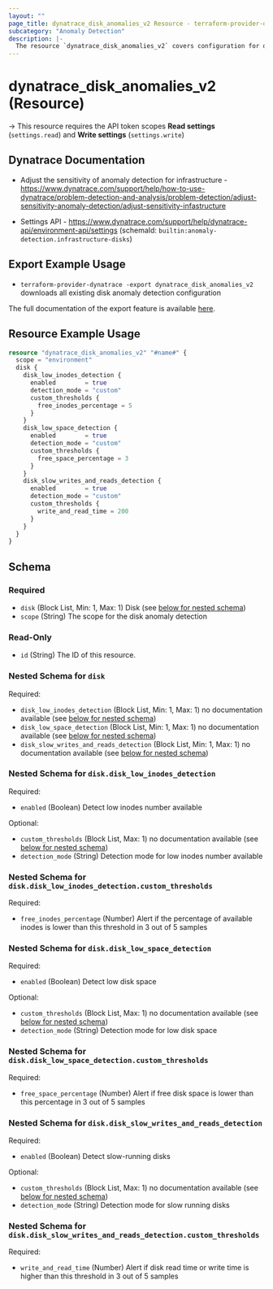 ```yaml
---
layout: ""
page_title: dynatrace_disk_anomalies_v2 Resource - terraform-provider-dynatrace"
subcategory: "Anomaly Detection"
description: |-
  The resource `dynatrace_disk_anomalies_v2` covers configuration for disk anomaly detection
---
```


# dynatrace_disk_anomalies_v2 (Resource)

-> This resource requires the API token scopes **Read settings** (`settings.read`) and **Write settings** (`settings.write`)

## Dynatrace Documentation

- Adjust the sensitivity of anomaly detection for infrastructure - https://www.dynatrace.com/support/help/how-to-use-dynatrace/problem-detection-and-analysis/problem-detection/adjust-sensitivity-anomaly-detection/adjust-sensitivity-infastructure

- Settings API - https://www.dynatrace.com/support/help/dynatrace-api/environment-api/settings (schemaId: `builtin:anomaly-detection.infrastructure-disks`)

## Export Example Usage

- `terraform-provider-dynatrace -export dynatrace_disk_anomalies_v2` downloads all existing disk anomaly detection configuration

The full documentation of the export feature is available [here](https://dt-url.net/h203qmc).

## Resource Example Usage

```terraform
resource "dynatrace_disk_anomalies_v2" "#name#" {
  scope = "environment"
  disk {
    disk_low_inodes_detection {
      enabled        = true
      detection_mode = "custom"
      custom_thresholds {
        free_inodes_percentage = 5
      }
    }
    disk_low_space_detection {
      enabled        = true
      detection_mode = "custom"
      custom_thresholds {
        free_space_percentage = 3
      }
    }
    disk_slow_writes_and_reads_detection {
      enabled        = true
      detection_mode = "custom"
      custom_thresholds {
        write_and_read_time = 200
      }
    }
  }
}
```

<!-- schema generated by tfplugindocs -->
## Schema

### Required

- `disk` (Block List, Min: 1, Max: 1) Disk (see [below for nested schema](#nestedblock--disk))
- `scope` (String) The scope for the disk anomaly detection

### Read-Only

- `id` (String) The ID of this resource.

<a id="nestedblock--disk"></a>
### Nested Schema for `disk`

Required:

- `disk_low_inodes_detection` (Block List, Min: 1, Max: 1) no documentation available (see [below for nested schema](#nestedblock--disk--disk_low_inodes_detection))
- `disk_low_space_detection` (Block List, Min: 1, Max: 1) no documentation available (see [below for nested schema](#nestedblock--disk--disk_low_space_detection))
- `disk_slow_writes_and_reads_detection` (Block List, Min: 1, Max: 1) no documentation available (see [below for nested schema](#nestedblock--disk--disk_slow_writes_and_reads_detection))

<a id="nestedblock--disk--disk_low_inodes_detection"></a>
### Nested Schema for `disk.disk_low_inodes_detection`

Required:

- `enabled` (Boolean) Detect low inodes number available

Optional:

- `custom_thresholds` (Block List, Max: 1) no documentation available (see [below for nested schema](#nestedblock--disk--disk_low_inodes_detection--custom_thresholds))
- `detection_mode` (String) Detection mode for low inodes number available

<a id="nestedblock--disk--disk_low_inodes_detection--custom_thresholds"></a>
### Nested Schema for `disk.disk_low_inodes_detection.custom_thresholds`

Required:

- `free_inodes_percentage` (Number) Alert if the percentage of available inodes is lower than this threshold in 3 out of 5 samples



<a id="nestedblock--disk--disk_low_space_detection"></a>
### Nested Schema for `disk.disk_low_space_detection`

Required:

- `enabled` (Boolean) Detect low disk space

Optional:

- `custom_thresholds` (Block List, Max: 1) no documentation available (see [below for nested schema](#nestedblock--disk--disk_low_space_detection--custom_thresholds))
- `detection_mode` (String) Detection mode for low disk space

<a id="nestedblock--disk--disk_low_space_detection--custom_thresholds"></a>
### Nested Schema for `disk.disk_low_space_detection.custom_thresholds`

Required:

- `free_space_percentage` (Number) Alert if free disk space is lower than this percentage in 3 out of 5 samples



<a id="nestedblock--disk--disk_slow_writes_and_reads_detection"></a>
### Nested Schema for `disk.disk_slow_writes_and_reads_detection`

Required:

- `enabled` (Boolean) Detect slow-running disks

Optional:

- `custom_thresholds` (Block List, Max: 1) no documentation available (see [below for nested schema](#nestedblock--disk--disk_slow_writes_and_reads_detection--custom_thresholds))
- `detection_mode` (String) Detection mode for slow running disks

<a id="nestedblock--disk--disk_slow_writes_and_reads_detection--custom_thresholds"></a>
### Nested Schema for `disk.disk_slow_writes_and_reads_detection.custom_thresholds`

Required:

- `write_and_read_time` (Number) Alert if disk read time or write time is higher than this threshold in 3 out of 5 samples
 